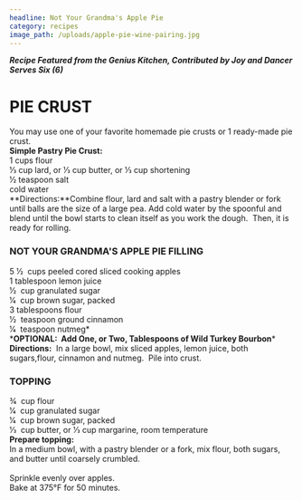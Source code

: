 ```yaml
---
headline: Not Your Grandma's Apple Pie
category: recipes
image_path: /uploads/apple-pie-wine-pairing.jpg
---
```



***Recipe Featured from the Genius Kitchen, Contributed by Joy and Dancer<br>Serves Six (6)***

# **PIE CRUST**

You may use one of your favorite homemade pie crusts or 1 ready-made pie crust. &nbsp;<br>**Simple Pastry Pie Crust:**<br>1 cups flour<br>1⁄3 cup lard, or 1⁄3 cup butter, or 1⁄3 cup shortening<br>1⁄2 teaspoon salt<br>cold water<br>**Directions:**Combine flour, lard and salt with a pastry blender or fork until balls are the size of a large pea. Add cold water by the spoonful and blend until the bowl starts to clean itself as you work the dough. &nbsp;Then, it is ready for rolling.

### NOT YOUR GRANDMA'S APPLE PIE FILLING

5 1⁄2 &nbsp;cups peeled cored sliced cooking apples<br>1 tablespoon lemon juice<br>1⁄2 &nbsp;cup granulated sugar<br>1⁄4 &nbsp;cup brown sugar, packed<br>3 tablespoons flour<br>1⁄2 &nbsp;teaspoon ground cinnamon<br>1⁄4 &nbsp;teaspoon nutmeg*<br>\***OPTIONAL:&nbsp; Add One, or Two, Tablespoons of Wild Turkey Bourbon***<br>**Directions:**&nbsp; In a large bowl, mix sliced apples, lemon juice, both sugars,flour, cinnamon and nutmeg. &nbsp;Pile into crust.

### TOPPING

3⁄4 &nbsp;cup flour<br>1⁄4 &nbsp;cup granulated sugar<br>1⁄4 &nbsp;cup brown sugar, packed<br>1⁄3 &nbsp;cup butter, or 1⁄3 cup margarine, room temperature<br>**Prepare topping:**<br>In a medium bowl, with a pastry blender or a fork, mix flour, both sugars, and butter until coarsely crumbled.<br><br>Sprinkle evenly over apples.<br>Bake at 375&deg;F for 50 minutes.